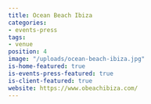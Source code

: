 ```yaml
---
title: Ocean Beach Ibiza
categories:
- events-press
tags:
- venue
position: 4
image: "/uploads/ocean-beach-ibiza.jpg"
is-home-featured: true
is-events-press-featured: true
is-client-featured: true
website: https://www.obeachibiza.com/
---
```


